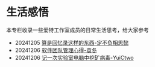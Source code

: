 # 生活感悟

本专栏收录一些爱特工作室成员的日常生活思考，给大家参考

* 20241205 [算是回忆录这样的东西-定不负相思懿](<算是回忆这样的东西.md>)
* 20241206 [软件团队管理心得-袁冬](<软件团队管理心得.md>)
* 20241206 [记一次实验室电脑中挖矿病毒-YuiCtwo](<记一次实验室电脑中挖矿病毒.md>)

